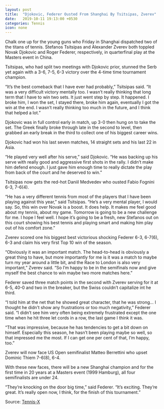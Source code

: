 ```yaml
---
layout: post
title:  "Djokovic, Federer Ousted From Shanghai By Tsitsipas, Zverev"
date:   2019-10-11 19:13:00 +0530
categories: Tennis
icon: none
---
```

Chalk one up for the young guns who Friday in Shanghai dispatched two of the titans of tennis. Stefanos Tsitsipas and Alexander Zverev both toppled Novak Djokovic and Roger Federer, respectively, in quarterfinal play at the Masters event in China.

Tsitsipas, who had split two meetings with Djokovic prior, stunned the Serb yet again with a 3-6, 7-5, 6-3 victory over the 4-time time tournament champion.

“It’s the best comeback that I have ever had probably,” Tsitsipas said. “It was a very difficult victory mentally too. I wasn’t really thinking that long term that I have to win two sets. It just went step by step. It happened. I broke him, I won the set, I stayed there, broke him again, eventually I got the win at the end. I wasn’t really thinking too much in the future, and I think that helped a lot.”

Djokovic was in full control early in match, up 3-0 then hung on to take the set. The Greek finally broke through late in the second to level, then grabbed an early break in the third to collect one of his biggest career wins.

Djokovic had won his last seven matches, 14 straight sets and his last 22 in Asia.

“He played very well after his serve,” said Djokovic. “He was backing up his serve with really good and aggressive first shots in the rally. I didn’t make him defend enough. I just gave him enough time to really dictate the play from back of the court and he deserved to win.”

Tsitsipas now gets the red-hot Daniil Medvedev who ousted Fabio Fognini 6-3, 7-6(4).

“He has a very different tennis from most of the players that I have been playing against this year,” said Tsitsipas. “He’s a very mental player, I would say. So, this win over Novak is a boost. It does help. It makes me feel good about my tennis, about my game. Tomorrow is going to be a new challenge for me. I hope I feel well. I hope it’s going to be a fresh, new Stefanos out on this court showing his best tennis and playing smart and making him play out of his comfort zone.”

Zverev scored one his biggest best victorious shocking Federer 6-3, 6-7(6), 6-3 and claim his very first Top 10 win of the season.

“Obviously it was an important match. The head-to-head is obviously a great thing to have, but more importantly for me is it was a match to maybe turn my year around a little bit, and the Race to London is also very important,” Zverev said. “So I’m happy to be in the semifinals now and give myself the best chance to win maybe two more matches here.”

Federer saved three match points in the second with Zverev serving for it at 6-5, 40-0 and two in the breaker, but the Swiss couldn’t capitalize int he third.

“I told him at the net that he showed great character, that he was strong… I thought he didn’t show any frustrations or too much negativity,” Federer said. “I didn’t see him very often being extremely frustrated except the one time when he hit three let cords in a row, the last game I think it was.

“That was impressive, because he has tendencies to get a bit down on himself. Especially this season, he hasn’t been playing maybe so well, so that impressed me the most. If I can get one per cent of that, I’m happy, too.”

Zverev will now face US Open semifinalist Matteo Berrettini who upset Dominic Thiem 7-6(8), 6-4.

With these new faces, there will be a new Shanghai champion and for the first time in 20 years at a Masters event (1999 Hamburg), all four semifinalists are under 24.

“They’re knocking on the door big time,” said Federer. “It’s exciting. They’re great. It’s really open now, I think, for the finish of this tournament.”

Source: [Tennis-X](https://www.tennis-x.com/xblog/2019-10-11/30948.php)
